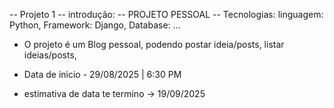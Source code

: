 -- Projeto 1 --
introdução:
 -- PROJETO PESSOAL -- 
Tecnologias: linguagem: Python, Framework: Django, Database: ...

- O projeto é um Blog pessoal, podendo postar ideia/posts, listar ideias/posts,

- Data de inicio - 29/08/2025 | 6:30 PM
- estimativa de data te termino -> 19/09/2025
